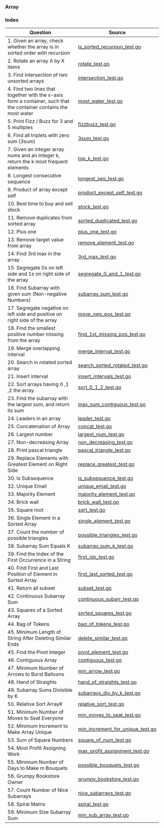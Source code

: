 ### Array

### Index
| Question                                                                                                          | Source                                                                 |
| ----------------------------------------------------------------------------------------------------------------- | ---------------------------------------------------------------------- |
| 1. Given an array, check whether the array is in sorted order with recursion                                      | [is_sorted_recursion_test.go](./is_sorted_recursion_test.go)           |
| 2. Rotate an array A by X items                                                                                   | [rotate_test.go](./rotate_test.go)                                     |
| 3. Find intersection of two unsorted arrays                                                                       | [intersection_test.go](./intersection_test.go)                         |
| 4. Find two lines that together with the x-axis form a container, such that the container contains the most water | [most_water_test.go](./most_water_test.go)                             |
| 5. Print Fizz / Buzz for 3 and 5 multiples                                                                        | [fizzbuzz_test.go](./fizzbuzz_test.go)                                 |
| 6. Find all triplets with zero sum (3sum)                                                                         | [3sum_test.go](./3sum_test.go)                                         |
| 7. Given an integer array nums and an integer k, return the k most frequent elements                              | [top_k_test.go](./top_k_test.go)                                       |
| 8. Longest consecutive sequence                                                                                   | [longest_seq_test.go](./longest_seq_test.go)                           |
| 9. Product of array except self                                                                                   | [product_except_self_test.go](./product_except_self_test.go)           |
| 10. Best time to buy and sell stock                                                                               | [stock_test.go](./stock_test.go)                                       |
| 11. Remove duplicates from sorted array                                                                           | [sorted_duplicated_test.go](./sorted_duplicated_test.go)               |
| 12. Plus one                                                                                                      | [plus_one_test.go](./plus_one_test.go)                                 |
| 13. Remove target value from array                                                                                | [remove_element_test.go](./remove_element_test.go)                     |
| 14. Find 3rd max in the array                                                                                     | [3rd_max_test.go](./3rd_max_test.go)                                   |
| 15. Segregate 0s on left side and 1s on right side of the array                                                   | [segregate_0_and_1_test.go](./segregate_0_and_1_test.go)               |
| 16. Find Subarray with given sum (Non-negative Numbers)                                                           | [subarray_sum_test.go](./subarray_sum_test.go)                         |
| 17. Segregate negative on left side and positive on right side of the array                                       | [move_neg_pos_test.go](./move_neg_pos_test.go)                         |
| 18. Find the smallest positive number missing from the array                                                      | [find_1st_missing_pos_test.go](./find_1st_missing_pos_test.go)         |
| 19. Merge overlapping interval                                                                                    | [merge_interval_test.go](./merge_interval_test.go)                     |
| 20. Search in rotated sorted array                                                                                | [search_sorted_rotated_test.go](./search_sorted_rotated_test.go)       |
| 21. Insert interval                                                                                               | [insert_intervals_test.go](./insert_intervals_test.go)                 |
| 22. Sort arrays having 0 ,1 ,2 the array                                                                          | [sort_0_1_2_test.go](./sort_0_1_2_test.go)                             |
| 23. Find the subarray with the largest sum, and return its sum                                                    | [max_sum_contiguous_test.go](./max_sum_contiguous_test.go)             |
| 24. Leaders in an array                                                                                           | [leader_test.go](./leader_test.go)                                     |
| 25. Concatenation of Array                                                                                        | [concat_test.go](./concat_test.go)                                     |
| 26. Largest number                                                                                                | [largest_num_test.go](./largest_num_test.go)                           |
| 27. Non-decreasing Array                                                                                          | [non_decreasing_test.go](./non_decreasing_test.go)                     |
| 28. Print pascal triangle                                                                                         | [pascal_triangle_test.go](./pascal_triangle_test.go)                   |
| 29. Replace Elements with Greatest Element on Right Side                                                          | [replace_greatest_test.go](./replace_greatest_test.go)                 |
| 30. Is Subsequence                                                                                                | [is_subsequence_test.go](./is_subsequence_test.go)                     |
| 32. Unique Email                                                                                                  | [unique_email_test.go](./unique_email_test.go)                         |
| 33. Majority Element                                                                                              | [majority_element_test.go](./majority_element_test.go)                 |
| 34. Brick wall                                                                                                    | [brick_wall_test.go](./brick_wall_test.go)                             |
| 35. Square root                                                                                                   | [sqrt_test.go](./sqrt_test.go)                                         |
| 36. Single Element in a Sorted Array                                                                              | [single_element_test.go](./single_element_test.go)                     |
| 37. Count the number of possible triangles                                                                        | [possible_triangles_test.go](./possible_triangles_test.go)             |
| 38. Subarray Sum Equals K                                                                                         | [subarray_sum_k_test.go](./subarray_sum_k_test.go)                     |
| 39. Find the Index of the First Occurrence in a String                                                            | [first_idx_test.go](./first_idx_test.go)                               |
| 40. Find First and Last Position of Element in Sorted Array                                                       | [first_last_sorted_test.go](./first_last_sorted_test.go)               |
| 41. Return all subset                                                                                             | [subset_test.go](./subset_test.go)                                     |
| 42. Continuous Subarray Sum                                                                                       | [continuous_subarr_test.go](./continuous_subarr_test.go)               |
| 43. Squares of a Sorted Array                                                                                     | [sorted_squares_test.go](./sorted_squares_test.go)                     |
| 44. Bag of Tokens                                                                                                 | [bag_of_tokens_test.go](./bag_of_tokens_test.go)                       |
| 45. Minimum Length of String After Deleting Similar Ends                                                          | [delete_similar_test.go](./delete_similar_test.go)                     |
| 45. Find the Pivot Integer                                                                                        | [pivot_element_test.go](./pivot_element_test.go)                       |
| 46. Contiguous Array                                                                                              | [contiguous_test.go](./contiguous_test.go)                             |
| 47. Minimum Number of Arrows to Burst Balloons                                                                    | [min_arrow_test.go](./min_arrow_test.go)                               |
| 48. Hand of Straights                                                                                             | [hand_of_straights_test.go](./hand_of_straights_test.go)               |
| 49. Subarray Sums Divisible by K                                                                                  | [subarrays_div_by_k_test.go](./subarrays_div_by_k_test.go)             |
| 50. Relative Sort ArrayK                                                                                          | [relative_sort_test.go](./relative_sort_test.go)                       |
| 51. Minimum Number of Moves to Seat Everyone                                                                      | [min_moves_to_seat_test.go](./min_moves_to_seat_test.go)               |
| 52. Minimum Increment to Make Array Unique                                                                        | [min_increment_for_unique_test.go](./min_increment_for_unique_test.go) |
| 53. Sum of Square Numbers                                                                                         | [square_of_num_test.go](./square_of_num_test.go)                       |
| 54. Most Profit Assigning Work                                                                                    | [max_profit_assignment_test.go](./max_profit_assignment_test.go)       |
| 55. Minimum Number of Days to Make m Bouquets                                                                     | [possible_bouquets_test.go](./possible_bouquets_test.go)               |
| 56. Grumpy Bookstore Owner                                                                                        | [grumpy_bookstore_test.go](./grumpy_bookstore_test.go)                 |
| 57. Count Number of Nice Subarrays                                                                                | [nice_subarrays_test.go](./nice_subarrays_test.go)                     |
| 58. Spiral Matrix                                                                                                 | [spiral_test.go](./spiral_test.go)                                     |
| 59. Minimum Size Subarray Sum                                                                                     | [min_sub_array_test.go](./min_sub_array_test.go)                       |
